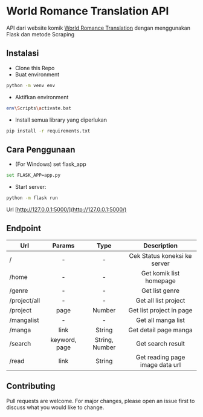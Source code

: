 # World Romance Translation API

API dari website komik [World Romance Translation](https://wrt.my.id/) dengan menggunakan Flask dan metode Scraping



## Instalasi

* Clone this Repo
* Buat environment
```bash
python -m venv env
```
* Aktifkan environment
```bash
env\Scripts\activate.bat
```
* Install semua library yang diperlukan
```bash
pip install -r requirements.txt
```


## Cara Penggunaan

* (For Windows) set flask_app
```bash
set FLASK_APP=app.py
```
* Start server:
```bash
python -m flask run
```

Url [http://127.0.0.1:5000/](http://127.0.0.1:5000/)

## Endpoint

| Url        | Params           | Type | Description |
| ------------- |:-------------:| :-----:| :----------:|
| /      | - | - | Cek Status koneksi ke server |
| /home  | - | - | Get komik list homepage |
| /genre  | - | - | Get list genre |
| /project/all  | - | - | Get all list project |
| /project  | page | Number | Get list project in page |
| /mangalist  | - | - | Get all manga list |
| /manga  | link | String | Get detail page manga |
| /search  | keyword, page | String, Number | Get search result |
| /read  | link | String | Get reading page image data url |





## Contributing
Pull requests are welcome. For major changes, please open an issue first to discuss what you would like to change.

